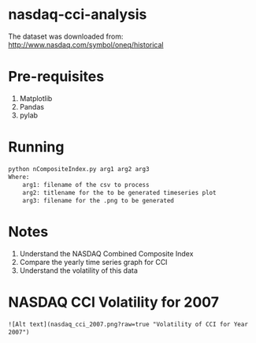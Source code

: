 # nasdaq-cci-analysis

The dataset was downloaded from:
http://www.nasdaq.com/symbol/oneq/historical

# Pre-requisites

1. Matplotlib
2. Pandas
3. pylab

# Running

	python nCompositeIndex.py arg1 arg2 arg3
	Where:
		arg1: filename of the csv to process
		arg2: titlename for the to be generated timeseries plot
		arg3: filename for the .png to be generated

# Notes

1. Understand the NASDAQ Combined Composite Index
2. Compare the yearly time series graph for CCI
3. Understand the volatility of this data

# NASDAQ CCI Volatility for 2007
	
	![Alt text](nasdaq_cci_2007.png?raw=true "Volatility of CCI for Year 2007")


